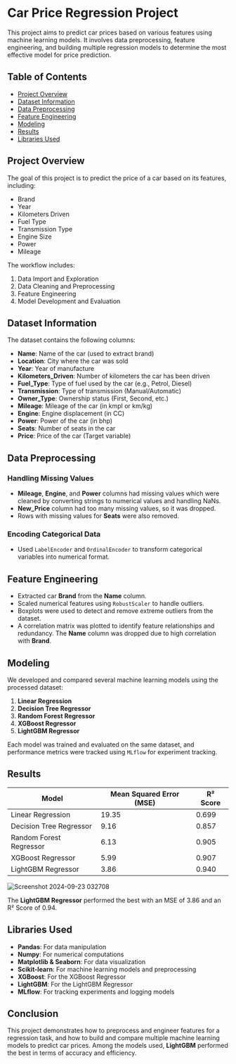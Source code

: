 # Car Price Regression Project

This project aims to predict car prices based on various features using machine learning models. It involves data preprocessing, feature engineering, and building multiple regression models to determine the most effective model for price prediction.

## Table of Contents
- [Project Overview](#project-overview)
- [Dataset Information](#dataset-information)
- [Data Preprocessing](#data-preprocessing)
- [Feature Engineering](#feature-engineering)
- [Modeling](#modeling)
- [Results](#results)
- [Libraries Used](#libraries-used)

## Project Overview
The goal of this project is to predict the price of a car based on its features, including:
- Brand
- Year
- Kilometers Driven
- Fuel Type
- Transmission Type
- Engine Size
- Power
- Mileage

The workflow includes:
1. Data Import and Exploration
2. Data Cleaning and Preprocessing
3. Feature Engineering
4. Model Development and Evaluation

## Dataset Information
The dataset contains the following columns:
- **Name**: Name of the car (used to extract brand)
- **Location**: City where the car was sold
- **Year**: Year of manufacture
- **Kilometers_Driven**: Number of kilometers the car has been driven
- **Fuel_Type**: Type of fuel used by the car (e.g., Petrol, Diesel)
- **Transmission**: Type of transmission (Manual/Automatic)
- **Owner_Type**: Ownership status (First, Second, etc.)
- **Mileage**: Mileage of the car (in kmpl or km/kg)
- **Engine**: Engine displacement (in CC)
- **Power**: Power of the car (in bhp)
- **Seats**: Number of seats in the car
- **Price**: Price of the car (Target variable)

## Data Preprocessing
### Handling Missing Values
- **Mileage**, **Engine**, and **Power** columns had missing values which were cleaned by converting strings to numerical values and handling NaNs.
- **New_Price** column had too many missing values, so it was dropped.
- Rows with missing values for **Seats** were also removed.

### Encoding Categorical Data
- Used `LabelEncoder` and `OrdinalEncoder` to transform categorical variables into numerical format.

## Feature Engineering
- Extracted car **Brand** from the **Name** column.
- Scaled numerical features using `RobustScaler` to handle outliers.
- Boxplots were used to detect and remove extreme outliers from the dataset.
- A correlation matrix was plotted to identify feature relationships and redundancy. The **Name** column was dropped due to high correlation with **Brand**.

## Modeling
We developed and compared several machine learning models using the processed dataset:
1. **Linear Regression**
2. **Decision Tree Regressor**
3. **Random Forest Regressor**
4. **XGBoost Regressor**
5. **LightGBM Regressor**

Each model was trained and evaluated on the same dataset, and performance metrics were tracked using `MLflow` for experiment tracking.

## Results
| Model                  | Mean Squared Error (MSE) | R² Score  |
|------------------------|--------------------------|-----------|
| Linear Regression       | 19.35                    | 0.699     |
| Decision Tree Regressor | 9.16                     | 0.857     |
| Random Forest Regressor | 6.13                     | 0.905     |
| XGBoost Regressor       | 5.99                     | 0.907     |
| LightGBM Regressor      | 3.86                     | 0.940     |

![Screenshot 2024-09-23 032708](https://github.com/user-attachments/assets/36042fcd-57cd-4864-aead-246ed87b4052)

The **LightGBM Regressor** performed the best with an MSE of 3.86 and an R² Score of 0.94.

## Libraries Used
- **Pandas**: For data manipulation
- **Numpy**: For numerical computations
- **Matplotlib & Seaborn**: For data visualization
- **Scikit-learn**: For machine learning models and preprocessing
- **XGBoost**: For the XGBoost Regressor
- **LightGBM**: For the LightGBM Regressor
- **MLflow**: For tracking experiments and logging models

## Conclusion
This project demonstrates how to preprocess and engineer features for a regression task, and how to build and compare multiple machine learning models to predict car prices. Among the models used, **LightGBM** performed the best in terms of accuracy and efficiency.
